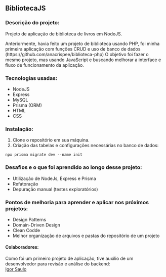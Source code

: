## BibliotecaJS
### Descrição do projeto:
<p>Projeto de aplicação de biblioteca de livros em NodeJS.</p>
<p>Anteriormente, havia feito um projeto de biblioteca usando PHP, foi minha primeira aplicação com funções CRUD e uso de banco de dados (https://github.com/anacrispee/biblioteca-php)
O objetivo foi fazer o mesmo projeto, mas usando JavaScript e buscando melhorar a interface e fluxo de funcionamento da aplicação.</p>

### Tecnologias usadas:
- NodeJS
- Express
- MySQL
- Prisma (ORM)
- HTML
- CSS

### Instalação:
1. Clone o repositório em sua máquina.
2. Criação das tabelas e configurações necessárias no banco de dados:<br>
```
npx prisma migrate dev --name init
```

### Desafios e o que foi aprendido ao longo desse projeto:
- Utilização de NodeJs, Express e Prisma
- Refatoração
- Depuração manual (testes exploratórios)

### Pontos de melhoria para aprender e aplicar nos próximos projetos:
- Design Patterns
- Domain-Driven Design
- Clean Codde
- Melhor organização de arquivos e pastas do repositório de um projeto

#### Colaboradores:
Como foi um primeiro projeto de aplicação, tive auxílio de um desenvolvedor para revisão e análise do backend:<br>
[Igor Saulo](https://github.com/Igorsaulo)
